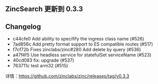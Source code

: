 ## ZincSearch 更新到 0.3.3

## Changelog
* c44cfe0 Add ability to specifify the ingress class name (#526)
* 7ad856c Add pretty format support to ES compatible routes (#517)
* f7cf72b Fixes zinclabs/zinc#280 Add delete by query (#536)
* a47f4f5 Use headless service for statefulSet serviceName (#523)
* 40cd083 fix: upgrade (#537)
* 763711c test arm32 (#515)

详情：https://github.com/zinclabs/zinc/releases/tag/v0.3.3

